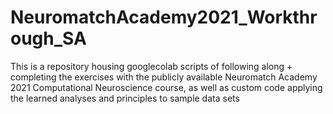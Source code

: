 # NeuromatchAcademy2021_Workthrough_SA
This is a repository housing googlecolab scripts of following along + completing the exercises with the publicly available Neuromatch Academy 2021 Computational Neuroscience course, as well as custom code applying the learned analyses and principles to sample data sets
